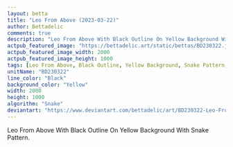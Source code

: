 ```yaml
---
layout: betta
title: "Leo From Above (2023-03-22)"
author: Bettadelic
comments: true
description: "Leo From Above With Black Outline On Yellow Background With Snake Pattern."
actpub_featured_image: "https://bettadelic.art/static/bettas/BD230322.jpg"
actpub_featured_image_width: 2000
actpub_featured_image_height: 1000
tags: [Leo From Above, Black Outline, Yellow Background, Snake Pattern, March 2023]
unitName: "BD230322"
line_color: "Black"
background_color: "Yellow"
width: 2000
height: 1000
algorithm: "Snake"
deviantart: "https://www.deviantart.com/bettadelic/art/BD230322-Leo-From-Above-2023-03-22-954761149"
---
```


Leo From Above With Black Outline On Yellow Background With Snake Pattern.
